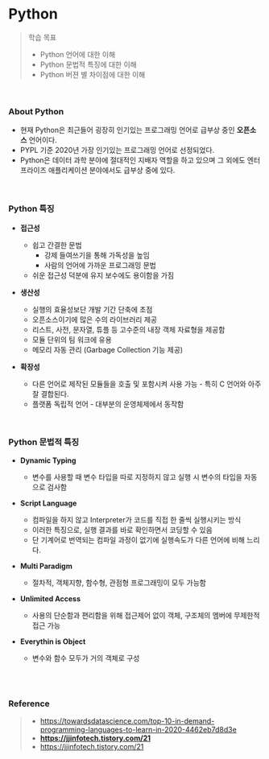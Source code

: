 # Python

> 학습 목표
>
> - Python 언어에 대한 이해
> - Python 문법적 특징에 대한 이해
> - Python 버젼 별 차이점에 대한 이해

</br>

### About Python

- 현재 Python은 최근들어 굉장히 인기있는 프로그래밍 언어로 급부상 중인 **오픈소스** 언어이다.
- PYPL 기준 2020년 가장 인기있는 프로그래밍 언어로 선정되었다.
- Python은 데이터 과학 분야에 절대적인 지배자 역할을 하고 있으며 그 외에도 엔터프라이즈 애플리케이션 분야에서도 급부상 중에 있다.

</br>

### Python 특징

- **접근성**
  - 쉽고 간결한 문법
    - 강제 들여쓰기을 통해 가독성을 높임
    - 사람의 언어에 가까운 프로그래밍 문법
  - 쉬운 접근성 덕분에 유지 보수에도 용이함을 가짐

- **생산성**
  - 실행의 효율성보단 개발 기간 단축에 초점
  - 오픈소스이기에 많은 수의 라이브러리 제공
  - 리스트, 사전, 문자열, 튜플 등 고수준의 내장 객체 자료형을 제공함
  - 모듈 단위의 팀 워크에 유용
  - 메모리 자동 관리 (Garbage Collection 기능 제공) 
- **확장성**
  - 다른 언어로 제작된 모듈들을 호출 및 포함시켜 사용 가능 - 특히 C 언어와 아주 잘 결합된다.
  - 플랫폼 독립적 언어 - 대부분의 운영체제에서 동작함

</br>

### Python 문법적 특징

- **Dynamic Typing**
  - 변수를 사용할 때 변수 타입을 따로 지정하지 않고 실행 시 변수의 타입을 자동으로 검사함

- **Script Language**
  - 컴파일을 하지 않고 Interpreter가 코드를 직접 한 줄씩 실행시키는 방식
  - 이러한 특징으로, 실행 결과를 바로 확인하면서 코딩할 수 있음
  - 단 기계어로 번역되는 컴파일 과정이 없기에 실행속도가 다른 언어에 비해 느리다.
- **Multi Paradigm**
  - 절차적, 객체지향, 함수형, 관점형 프로그래밍이 모두 가능함
- **Unlimited Access**
  - 사용의 단순함과 편리함을 위해 접근제어 없이 객체, 구조체의 멤버에 무제한적 접근 가능
- **Everythin is Object**
  - 변수와 함수 모두가 거의 객체로 구성

</br>

</br>

### Reference

> - https://towardsdatascience.com/top-10-in-demand-programming-languages-to-learn-in-2020-4462eb7d8d3e
> - **https://jjinfotech.tistory.com/21**
> - https://jjinfotech.tistory.com/21

